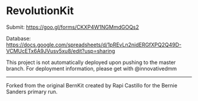 # RevolutionKit

Submit: https://goo.gl/forms/CKXP4W1NGMmdGOQs2

Database: https://docs.google.com/spreadsheets/d/1pREvLn2nidERGfXPQ2Q49D-VCMUcETx6A9JVusv5xu8/edit?usp=sharing

This project is not automatically deployed upon pushing to the master branch. For deployment information, please get with @innovativedmm

---

Forked from the original BernKit created by Rapi Castillo for the Bernie Sanders primary run.
